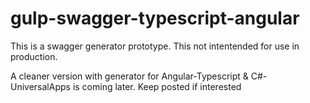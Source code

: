 # gulp-swagger-typescript-angular

This is a swagger generator prototype. This not intentended for use in production. 

A cleaner version with generator for Angular-Typescript & C#-UniversalApps is coming later. Keep posted if interested
